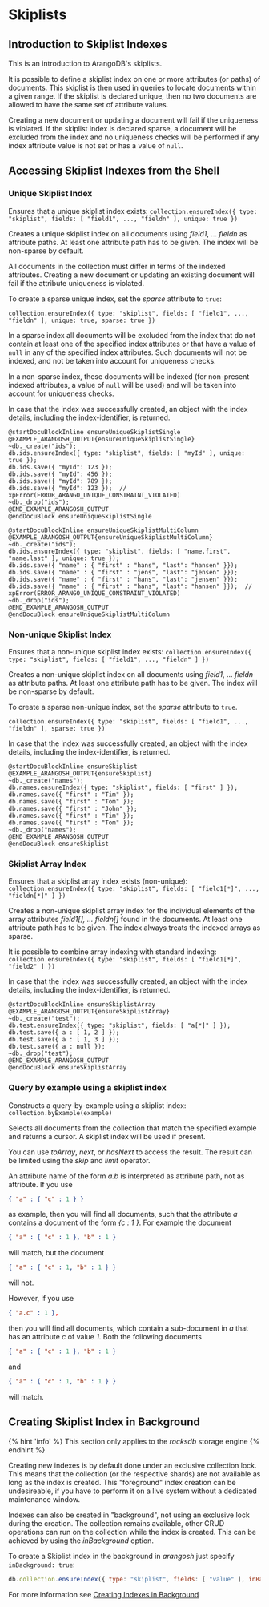 Skiplists
=========

Introduction to Skiplist Indexes
--------------------------------

This is an introduction to ArangoDB's skiplists.

It is possible to define a skiplist index on one or more attributes (or paths)
of documents. This skiplist is then used in queries to locate documents
within a given range. If the skiplist is declared unique, then no two documents are
allowed to have the same set of attribute values.

Creating a new document or updating a document will fail if the uniqueness is violated.
If the skiplist index is declared sparse, a document will be excluded from the index and no
uniqueness checks will be performed if any index attribute value is not set or has a value
of `null`.

Accessing Skiplist Indexes from the Shell
-----------------------------------------

### Unique Skiplist Index

<!-- js/server/modules/@arangodb/arango-collection.js-->

Ensures that a unique skiplist index exists:
`collection.ensureIndex({ type: "skiplist", fields: [ "field1", ..., "fieldn" ], unique: true })`

Creates a unique skiplist index on all documents using *field1*, ... *fieldn*
as attribute paths. At least one attribute path has to be given. The index will
be non-sparse by default.

All documents in the collection must differ in terms of the indexed
attributes. Creating a new document or updating an existing document will
fail if the attribute uniqueness is violated.

To create a sparse unique index, set the *sparse* attribute to `true`:

`collection.ensureIndex({ type: "skiplist", fields: [ "field1", ..., "fieldn" ], unique: true, sparse: true })`

In a sparse index all documents will be excluded from the index that do not
contain at least one of the specified index attributes or that have a value
of `null` in any of the specified index attributes. Such documents will
not be indexed, and not be taken into account for uniqueness checks.

In a non-sparse index, these documents will be indexed (for non-present
indexed attributes, a value of `null` will be used) and will be taken into
account for uniqueness checks.

In case that the index was successfully created, an object with the index
details, including the index-identifier, is returned.

    @startDocuBlockInline ensureUniqueSkiplistSingle
    @EXAMPLE_ARANGOSH_OUTPUT{ensureUniqueSkiplistSingle}
    ~db._create("ids");
    db.ids.ensureIndex({ type: "skiplist", fields: [ "myId" ], unique: true });
    db.ids.save({ "myId": 123 });
    db.ids.save({ "myId": 456 });
    db.ids.save({ "myId": 789 });
    db.ids.save({ "myId": 123 });  // xpError(ERROR_ARANGO_UNIQUE_CONSTRAINT_VIOLATED)
    ~db._drop("ids");
    @END_EXAMPLE_ARANGOSH_OUTPUT
    @endDocuBlock ensureUniqueSkiplistSingle

    @startDocuBlockInline ensureUniqueSkiplistMultiColumn
    @EXAMPLE_ARANGOSH_OUTPUT{ensureUniqueSkiplistMultiColumn}
    ~db._create("ids");
    db.ids.ensureIndex({ type: "skiplist", fields: [ "name.first", "name.last" ], unique: true });
    db.ids.save({ "name" : { "first" : "hans", "last": "hansen" }});
    db.ids.save({ "name" : { "first" : "jens", "last": "jensen" }});
    db.ids.save({ "name" : { "first" : "hans", "last": "jensen" }});
    db.ids.save({ "name" : { "first" : "hans", "last": "hansen" }});  // xpError(ERROR_ARANGO_UNIQUE_CONSTRAINT_VIOLATED)
    ~db._drop("ids");
    @END_EXAMPLE_ARANGOSH_OUTPUT
    @endDocuBlock ensureUniqueSkiplistMultiColumn


### Non-unique Skiplist Index

<!-- js/server/modules/@arangodb/arango-collection.js-->

Ensures that a non-unique skiplist index exists:
`collection.ensureIndex({ type: "skiplist", fields: [ "field1", ..., "fieldn" ] })`

Creates a non-unique skiplist index on all documents using *field1*, ...
*fieldn* as attribute paths. At least one attribute path has to be given.
The index will be non-sparse by default.

To create a sparse non-unique index, set the *sparse* attribute to `true`.

`collection.ensureIndex({ type: "skiplist", fields: [ "field1", ..., "fieldn" ], sparse: true })`

In case that the index was successfully created, an object with the index
details, including the index-identifier, is returned.

    @startDocuBlockInline ensureSkiplist
    @EXAMPLE_ARANGOSH_OUTPUT{ensureSkiplist}
    ~db._create("names");
    db.names.ensureIndex({ type: "skiplist", fields: [ "first" ] });
    db.names.save({ "first" : "Tim" });
    db.names.save({ "first" : "Tom" });
    db.names.save({ "first" : "John" });
    db.names.save({ "first" : "Tim" });
    db.names.save({ "first" : "Tom" });
    ~db._drop("names");
    @END_EXAMPLE_ARANGOSH_OUTPUT
    @endDocuBlock ensureSkiplist

### Skiplist Array Index

Ensures that a skiplist array index exists (non-unique):
`collection.ensureIndex({ type: "skiplist", fields: [ "field1[*]", ..., "fieldn[*]" ] })`

Creates a non-unique skiplist array index for the individual elements of the array
attributes <i>field1[*]</i>, ... <i>fieldn[*]</i> found in the documents. At least
one attribute path has to be given. The index always treats the indexed arrays as
sparse.

It is possible to combine array indexing with standard indexing:
`collection.ensureIndex({ type: "skiplist", fields: [ "field1[*]", "field2" ] })`

In case that the index was successfully created, an object with the index
details, including the index-identifier, is returned.

    @startDocuBlockInline ensureSkiplistArray
    @EXAMPLE_ARANGOSH_OUTPUT{ensureSkiplistArray}
    ~db._create("test");
    db.test.ensureIndex({ type: "skiplist", fields: [ "a[*]" ] });
    db.test.save({ a : [ 1, 2 ] });
    db.test.save({ a : [ 1, 3 ] });
    db.test.save({ a : null });
    ~db._drop("test");
    @END_EXAMPLE_ARANGOSH_OUTPUT
    @endDocuBlock ensureSkiplistArray

### Query by example using a skiplist index

Constructs a query-by-example using a skiplist index:
`collection.byExample(example)`

Selects all documents from the collection that match the specified example
and returns a cursor. A skiplist index will be used if present.

You can use *toArray*, *next*, or *hasNext* to access the
result. The result can be limited using the *skip* and *limit*
operator.

An attribute name of the form *a.b* is interpreted as attribute path,
not as attribute. If you use

```json
{ "a" : { "c" : 1 } }
```

as example, then you will find all documents, such that the attribute
*a* contains a document of the form *{c : 1 }*. For example the document

```json
{ "a" : { "c" : 1 }, "b" : 1 }
```

will match, but the document

```json
{ "a" : { "c" : 1, "b" : 1 } }
```

will not.

However, if you use

```json
{ "a.c" : 1 },
```

then you will find all documents, which contain a sub-document in *a*
that has an attribute *c* of value *1*. Both the following documents

```json
{ "a" : { "c" : 1 }, "b" : 1 }
```
and

```json
{ "a" : { "c" : 1, "b" : 1 } }
```
will match.


Creating Skiplist Index in Background
---------------------------------

{% hint 'info' %}
This section only applies to the *rocksdb* storage engine
{% endhint %}

Creating new indexes is by default done under an exclusive collection lock. This means
that the collection (or the respective shards) are not available as long as the index
is created. This "foreground" index creation can be undesireable, if you have to perform it
on a live system without a dedicated maintenance window.

Indexes can also be created in "background", not using an exclusive lock during the creation. 
The collection remains available, other CRUD operations can run on the collection while the index is created.
This can be achieved by using the *inBackground* option.

To create a Skiplist index in the background in *arangosh* just specify `inBackground: true`:

```js
db.collection.ensureIndex({ type: "skiplist", fields: [ "value" ], inBackground: true });
```

For more information see [Creating Indexes in Background](IndexBasics.md#creating-indexes-in-background)
